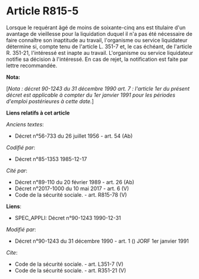 # Article R815-5

Lorsque le requérant âgé de moins de soixante-cinq ans est titulaire d'un avantage de vieillesse pour la liquidation duquel
il n'a pas été nécessaire de faire connaître son inaptitude au travail, l'organisme ou service liquidateur détermine si,
compte tenu de l'article L. 351-7 et, le cas échéant, de l'article R. 351-21, l'intéressé est inapte au travail. L'organisme
ou service liquidateur notifie sa décision à l'intéressé. En cas de rejet, la notification est faite par lettre recommandée.

**Nota:**

[*Nota : décret 90-1243 du 31 décembre 1990 art. 7 : l'article 1er du présent décret est applicable à compter du 1er janvier
1991 pour les périodes d'emploi postérieures à cette date.*]

**Liens relatifs à cet article**

_Anciens textes_:

  - Décret n°56-733 du 26 juillet 1956 - art. 54 (Ab)

_Codifié par_:

  - Décret n°85-1353 1985-12-17

_Cité par_:

  - Décret n°89-110 du 20 février 1989 - art. 26 (Ab)
  - Décret n°2017-1000 du 10 mai 2017 - art. 6 (V)
  - Code de la sécurité sociale. - art. R815-78 (V)

**Liens**:

  - SPEC_APPLI: Décret n°90-1243 1990-12-31

_Modifié par_:

  - Décret n°90-1243 du 31 décembre 1990 - art. 1 () JORF 1er janvier 1991

_Cite_:

  - Code de la sécurité sociale. - art. L351-7 (V)
  - Code de la sécurité sociale. - art. R351-21 (V)
